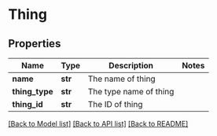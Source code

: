 # Thing

## Properties
Name | Type | Description | Notes
------------ | ------------- | ------------- | -------------
**name** | **str** | The name of thing | 
**thing_type** | **str** | The type name of thing | 
**thing_id** | **str** | The ID of thing | 

[[Back to Model list]](../README.md#documentation-for-models) [[Back to API list]](../README.md#documentation-for-api-endpoints) [[Back to README]](../README.md)

